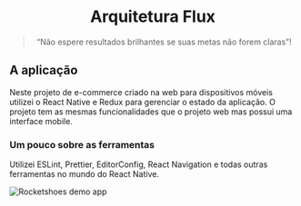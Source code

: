 <h1 align="center">
  Arquitetura Flux
</h1>

<blockquote align="center">“Não espere resultados brilhantes se suas metas não forem claras”!</blockquote>

## A aplicação

Neste projeto de e-commerce criado na web para dispositivos móveis utilizei o React Native e Redux para gerenciar o estado da aplicação. O projeto tem as mesmas funcionalidades que o projeto web mas possui uma interface mobile.

### Um pouco sobre as ferramentas

Utilizei ESLint, Prettier, EditorConfig, React Navigation e todas outras ferramentas no mundo do React Native.

![Rocketshoes demo app](src/assets/images/demo.gif)
